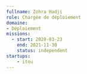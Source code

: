 ```yaml
---
fullname: Zohra Hadji
role: Chargée de déploiement
domaine:
- Déploiement
missions:
  - start: 2020-03-23
    end: 2021-11-30
    status: independent
startups:
    - itou
---
```

